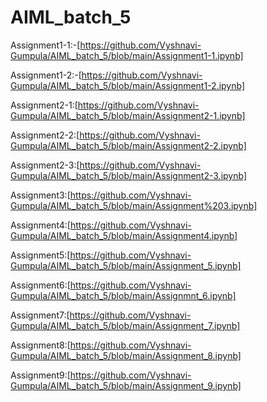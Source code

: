 # AIML_batch_5
Assignment1-1:-[https://github.com/Vyshnavi-Gumpula/AIML_batch_5/blob/main/Assignment1-1.ipynb]

Assignment1-2:-[https://github.com/Vyshnavi-Gumpula/AIML_batch_5/blob/main/Assignment1-2.ipynb]

Assignment2-1:[https://github.com/Vyshnavi-Gumpula/AIML_batch_5/blob/main/Assignment2-1.ipynb]

Assignment2-2:[https://github.com/Vyshnavi-Gumpula/AIML_batch_5/blob/main/Assignment2-2.ipynb]

Assignment2-3:[https://github.com/Vyshnavi-Gumpula/AIML_batch_5/blob/main/Assignment2-3.ipynb]

Assignment3:[https://github.com/Vyshnavi-Gumpula/AIML_batch_5/blob/main/Assignment%203.ipynb]

Assignment4:[https://github.com/Vyshnavi-Gumpula/AIML_batch_5/blob/main/Assignment4.ipynb]

Assignment5:[https://github.com/Vyshnavi-Gumpula/AIML_batch_5/blob/main/Assignment_5.ipynb]

Assignment6:[https://github.com/Vyshnavi-Gumpula/AIML_batch_5/blob/main/Assignmnt_6.ipynb]

Assignment7:[https://github.com/Vyshnavi-Gumpula/AIML_batch_5/blob/main/Assignment_7.ipynb]

Assignment8:[https://github.com/Vyshnavi-Gumpula/AIML_batch_5/blob/main/Assignment_8.ipynb]

Assignment9:[https://github.com/Vyshnavi-Gumpula/AIML_batch_5/blob/main/Assignment_9.ipynb]

